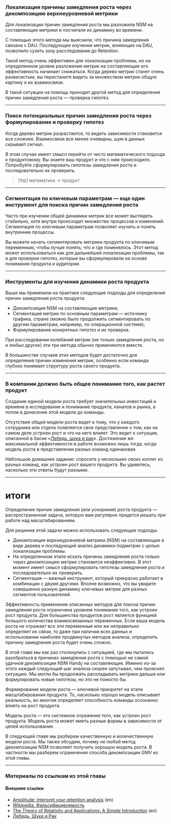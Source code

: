 ### Локализация причины замедления роста через декомпозицию верхнеуровневой метрики

Для локализации причин замедления роста мы разложили NSM на составляющие метрики и посчитали их динамику во времени.

С помощью этого метода мы выяснили, что причина замедления связана с DAU. Последующее изучение метрик, влияющих на DAU, позволило сузить зону расследования до Retention.

Такой метод очень эффективен для локализации проблемы, но на определенном уровне разложения метрик на составляющие его эффективность начинает снижаться. Когда дерево метрик станет очень развесистым, вы перестанете видеть за множеством метрик общую картину и их взаимосвязи.

В такой ситуации на помощь приходит другой метод для определения причин замедления роста — проверка гипотез.

---

### Поиск потенциальных причин замедления роста через формулирование и проверку гипотез

Когда дерево метрик разрастается, то видеть зависимости становится все сложнее. Взаимосвязи все менее очевидны, шум в данных скрывает сигнал.

В этом случае имеет смысл перейти от чисто математического подхода к продуктовому. Вы знаете ваш продукт и что с ним происходило. Попробуйте сформулировать гипотезы замедления роста и последовательно их проверить.

> [!tip] математика → продукт


---

### Сегментация по ключевым параметрам — еще один инструмент для поиска причин замедления роста

Часто при изучении общей динамики метрик все может выглядеть стабильно, хотя внутри происходит множество процессов и изменений. Сегментация по ключевым параметрам позволяет изучить и понять внутренние процессы.

Вы можете начать сегментировать метрики продукта по ключевым переменным, чтобы лучше понять, что и где поменялось. Этот метод может использоваться как для дальнейшей локализации проблемы, так и для проверки гипотез, которые вы сформулировали на основе понимания продукта и аудитории.


---

### Инструменты для изучения динамики роста продукта

Выше мы применили на практике следующие подходы для определения причин замедления роста продукта:

- Декомпозиция NSM на составляющие метрики;
- Сегментация метрик по основным параметрам — источнику трафика, стране (можно было продолжить сегментировать по другим параметрам, например, по операционной системе);
- Формулирование конкретных гипотез и их проверка.

При расследовании колебаний метрик (не только замедления роста, но и любых других) эти три метода обычно применяются вместе.

В большинстве случаев этих методов будет достаточно для определения причин изменения метрик, особенно если команда глубоко понимает структуру роста своего продукта.

---

### В компании должно быть общее понимание того, как растет продукт

Создание единой модели роста требует значительных инвестиций и времени в исследование и понимание продукта, каналов и рынка, а потом в донесение этой модели до команды.

Отсутствие общей модели роста ведет к тому, что у каждого сотрудника или отдела появляется свое представление о том, как на самом деле устроен рост и что на него влияет. Это ведет к ситуации, описанной в басне «[Лебедь, щука и рак](https://ru.wikisource.org/wiki/%D0%9B%D0%B5%D0%B1%D0%B5%D0%B4%D1%8C,_%D0%A9%D1%83%D0%BA%D0%B0_%D0%B8_%D0%A0%D0%B0%D0%BA_(%D0%9A%D1%80%D1%8B%D0%BB%D0%BE%D0%B2))». Достижение же максимальной эффективности в работе возможно лишь тогда, когда модель роста в представлении разных команд одинаковая.

Небольшое домашнее задание: спросите у нескольких своих коллег из разных команд, как устроен рост вашего продукта. Вы удивитесь, насколько эти ответы будут разными.

---

# итоги

Определение причин замедления (или ускорения) роста продукта — распространенная задача, которую вам регулярно придется решать при работе над масштабированием.

Для решения этой задачи можно использовать следующие подходы:

- Декомпозиция верхнеуровневой метрики (NSM) на составляющие в виде дерева и последующий анализ динамики подметрик с целью локализации проблемы.
- На определенном этапе искать причины замедления роста только через декомпозицию метрик становится неэффективно. В этот момент имеет смысл сформулировать гипотезы замедления роста и последовательно их проверить.
- Сегментация — важный инструмент, который прекрасно работает в комбинации с двумя другими. Вполне возможно, что вы увидите совершенно разную динамику ключевых метрик для разных сегментов пользователей.

Эффективность применения описанных методов для поиска причин замедления роста ограничена уровнем понимания того, как устроен рост продукта. Для большинства продуктов рост является функцией большого количества взаимосвязанных переменных. Если ваша модель роста не отражает все эти переменные или же неправильно определяет их связи, то даже при наличии всех данных и использовании наиболее продвинутых методов анализа, определить причину замедления роста будет очень сложно.

В этой главе мы как раз столкнулись с ситуацией, где мы пытались разобраться в причинах замедления роста с помощью не самой удачной декомпозиции NSM Handy на составляющие. Именно из-за этого каждый следующий шаг анализа скорее запутывал, чем прояснял ситуацию. Мы могли бы продолжать раскладывать метрики дальше или формулировать новые гипотезы, но это не помогло бы.

Формирование модели роста — ключевой приоритет на этапе масштабирования продукта. То, насколько хорошо модель описывает реальность, во многом определяет способность команды осознанно влиять на рост продукта.

Модель роста — это системное отражение того, как устроен рост продукта. Модель роста может иметь разные формы в зависимости от целей использования.

В следующей главе мы разберем качественную и количественную модели роста. Мы также обсудим, почему не любой метод декомпозиции NSM позволяет получить хорошую модель роста. В частности мы разберем ограничения способа декомпозиции GMV из этой главы.

---

### Материалы по ссылкам из этой главы

#### Внешние ссылки

- [Amplitude: Interpret your retention analysis](https://help.amplitude.com/hc/en-us/articles/360050153551-Interpret-your-retention-analysis#retention-vs-change-over-time) (en)
- [Wikipedia: Фальсифицируемость](https://ru.wikipedia.org/wiki/%D0%A4%D0%B0%D0%BB%D1%8C%D1%81%D0%B8%D1%84%D0%B8%D1%86%D0%B8%D1%80%D1%83%D0%B5%D0%BC%D0%BE%D1%81%D1%82%D1%8C)
- [The Theory of Relativity and Applications: A Simple Introduction](https://engagedscholarship.csuohio.edu/cgi/viewcontent.cgi?article=1071&context=tdr) (en)
- [Лебедь, Щука и Рак](https://ru.wikisource.org/wiki/%D0%9B%D0%B5%D0%B1%D0%B5%D0%B4%D1%8C,_%D0%A9%D1%83%D0%BA%D0%B0_%D0%B8_%D0%A0%D0%B0%D0%BA_(%D0%9A%D1%80%D1%8B%D0%BB%D0%BE%D0%B2))




